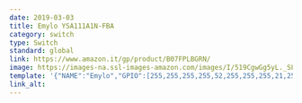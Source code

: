 ```yaml
---
date: 2019-03-03
title: Emylo YSA111A1N-FBA
category: switch
type: Switch
standard: global
link: https://www.amazon.it/gp/product/B07FPLBGRN/
image: https://images-na.ssl-images-amazon.com/images/I/519CgwGg5yL._SL1001_.jpg
template: '{"NAME":"Emylo","GPIO":[255,255,255,255,52,255,255,255,21,255,17,255,255],"FLAG":0,"BASE":18}' 
link_alt: 
---
```









